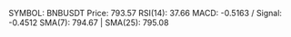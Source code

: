 SYMBOL: BNBUSDT
Price: 793.57
RSI(14): 37.66
MACD: -0.5163 / Signal: -0.4512
SMA(7): 794.67 | SMA(25): 795.08
